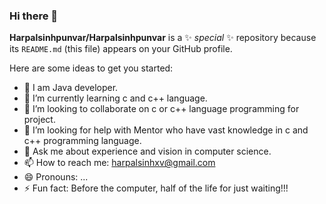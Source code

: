 ### Hi there 👋

**Harpalsinhpunvar/Harpalsinhpunvar** is a ✨ _special_ ✨ repository because its `README.md` (this file) appears on your GitHub profile.

Here are some ideas to get you started:

- 🔭 I am Java developer.
- 🌱 I’m currently learning c and c++ language.
- 👯 I’m looking to collaborate on c or c++ language programming for project.
- 🤔 I’m looking for help with Mentor who have vast knowledge in c and c++ programming language.
- 💬 Ask me about experience and vision in computer science.
- 📫 How to reach me: harpalsinhxv@gmail.com
- 😄 Pronouns: ...
- ⚡ Fun fact: Before the computer, half of the life for just waiting!!!

